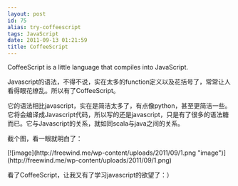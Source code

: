 ```yaml
---
layout: post
id: 75
alias: try-coffeescript
tags: JavaScript
date: 2011-09-13 01:21:59
title: CoffeeScript
---
```


CoffeeScript is a little language that compiles into JavaScript.
<p>Javascript的语法，不得不说，实在太多的function定义以及花括号了，常常让人看得眼花缭乱。所以有了CoffeeScript。
<p>它的语法相比javascript，实在是简洁太多了，有点像python，甚至更简洁一些。它将会编译成Javascript代码，所以写的还是javascript，只是有了很多的语法糖而已。它与Javascript的关系，就如同scala与java之间的关系。
<p>截个图，看一眼就明白了：&nbsp;
<p>[![image](http://freewind.me/wp-content/uploads/2011/09/1.png "image")](http://freewind.me/wp-content/uploads/2011/09/1.png)
<p>看了CoffeeScript，让我又有了学习javascript的欲望了：）
